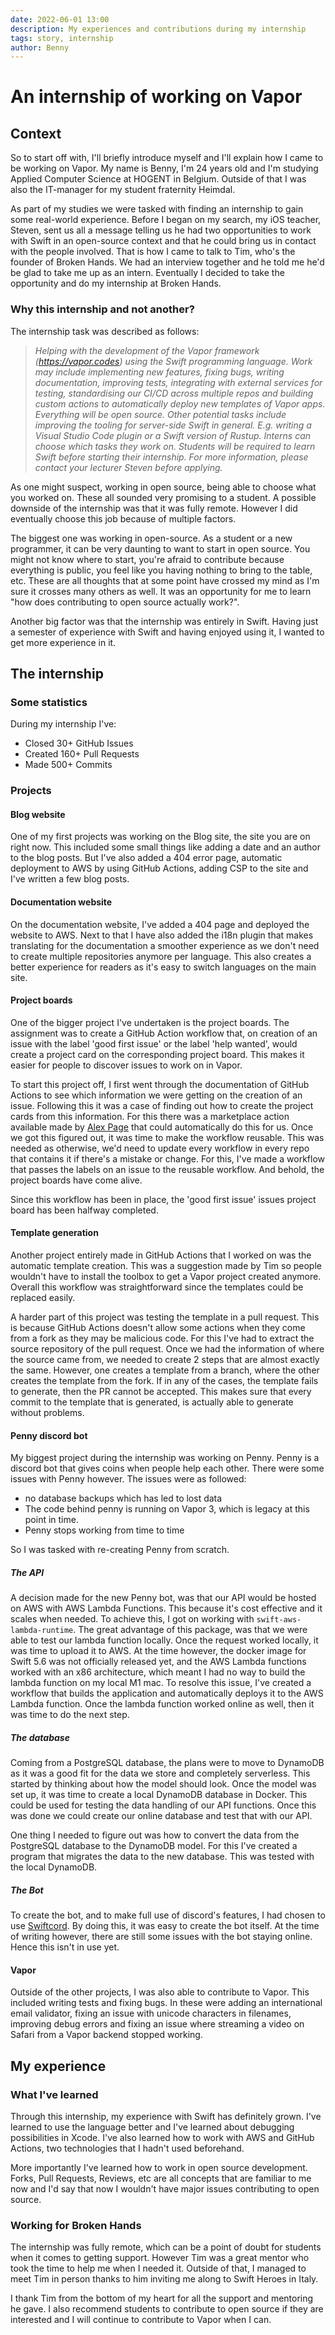 ```yaml
---
date: 2022-06-01 13:00
description: My experiences and contributions during my internship
tags: story, internship
author: Benny
---
```

# An internship of working on Vapor

## Context

So to start off with, I'll briefly introduce myself and I'll explain how I came to be working on Vapor. My name is Benny, I'm 24 years old and I'm studying Applied Computer Science at HOGENT in Belgium. Outside of that I was also the IT-manager for my student fraternity Heimdal. 

As part of my studies we were tasked with finding an internship to gain some real-world experience. Before I began on my search, my iOS teacher, Steven, sent us all a message telling us he had two opportunities to work with Swift in an open-source context and that he could bring us in contact with the people involved. That is how I came to talk to Tim, who's the founder of Broken Hands. We had an interview together and he told me he'd be glad to take me up as an intern. Eventually I decided to take the opportunity and do my internship at Broken Hands.

### Why this internship and not another?

The internship task was described as follows:

> *Helping with the development of the Vapor framework (https://vapor.codes) using the Swift programming language. Work may include implementing new features, fixing bugs, writing documentation, improving tests, integrating with external services for testing, standardising our CI/CD across multiple repos and building custom actions to automatically deploy new templates of Vapor apps. Everything will be open source. Other potential tasks include improving the tooling for server-side Swift in general. E.g. writing a Visual Studio Code plugin or a Swift version of Rustup. Interns can choose which tasks they work on. Students will be required to learn Swift before starting their internship. For more information, please contact your lecturer Steven before applying.*

As one might suspect, working in open source, being able to choose what you worked on. These all sounded very promising to a student. A possible downside of the internship was that it was fully remote. However I did eventually choose this job because of multiple factors. 

The biggest one was working in open-source. As a student or a new programmer, it can be very daunting to want to start in open source. You might not know where to start, you're afraid to contribute because everything is public, you feel like you having nothing to bring to the table, etc. These are all thoughts that at some point have crossed my mind as I'm sure it crosses many others as well. It was an opportunity for me to learn "how does contributing to open source actually work?". 

Another big factor was that the internship was entirely in Swift. Having just a semester of experience with Swift and having enjoyed using it, I wanted to get more experience in it.

## The internship

### Some statistics

During my internship I've:  
- Closed 30+ GitHub Issues  
- Created 160+ Pull Requests  
- Made 500+ Commits

### Projects

#### Blog website  
  
One of my first projects was working on the Blog site, the site you are on right now. This included some small things like adding a date and an author to the blog posts. But I've also added a 404 error page, automatic deployment to AWS by using GitHub Actions, adding CSP to the site and I've written a few blog posts.

#### Documentation website  
  
On the documentation website, I've added a 404 page and deployed the website to AWS. Next to that I have also added the i18n plugin that makes translating for the documentation a smoother experience as we don't need to create multiple repositories anymore per language. This also creates a better experience for readers as it's easy to switch languages on the main site.

#### Project boards  
  
One of the bigger project I've undertaken is the project boards. The assignment was to create a GitHub Action workflow that, on creation of an issue with the label 'good first issue' or the label 'help wanted', would create a project card on the corresponding project board. This makes it easier for people to discover issues to work on in Vapor.

To start this project off, I first went through the documentation of GitHub Actions to see which information we were getting on the creation of an issue. Following this it was a case of finding out how to create the project cards from this information. For this there was a marketplace action available made by [Alex Page](https://github.com/alex-page/github-project-automation-plus) that could automatically do this for us. Once we got this figured out, it was time to make the workflow reusable. This was needed as otherwise, we'd need to update every workflow in every repo that contains it if there's a mistake or change. For this, I've made a workflow that passes the labels on an issue to the reusable workflow. And behold, the project boards have come alive.

Since this workflow has been in place, the 'good first issue' issues project board has been halfway completed.

#### Template generation  
  
Another project entirely made in GitHub Actions that I worked on was the automatic template creation. This was a suggestion made by Tim so people wouldn't have to install the toolbox to get a Vapor project created anymore. Overall this workflow was straightforward since the templates could be replaced easily. 

A harder part of this project was testing the template in a pull request. This is because GitHub Actions doesn't allow some actions when they come from a fork as they may be malicious code. For this I've had to extract the source repository of the pull request. Once we had the information of where the source came from, we needed to create 2 steps that are almost exactly the same. However, one creates a template from a branch, where the other creates the template from the fork. If in any of the cases, the template fails to generate, then the PR cannot be accepted. This makes sure that every commit to the template that is generated, is actually able to generate without problems.

#### Penny discord bot  
  
My biggest project during the internship was working on Penny. Penny is a discord bot that gives coins when people help each other. There were some issues with Penny however. The issues were as followed:  
* no database backups which has led to lost data
* The code behind penny is running on Vapor 3, which is legacy at this point in time.
* Penny stops working from time to time

So I was tasked with re-creating Penny from scratch.

##### The API  
  
A decision made for the new Penny bot, was that our API would be hosted on AWS with AWS Lambda Functions. This because it's cost effective and it scales when needed. To achieve this, I got on working with `swift-aws-lambda-runtime`. The great advantage of this package, was that we were able to test our lambda function locally. Once the request worked locally, it was time to upload it to AWS. At the time however, the docker image for Swift 5.6 was not officially released yet, and the AWS Lambda functions worked with an x86 architecture, which meant I had no way to build the lambda function on my local M1 mac. To resolve this issue, I've created a workflow that builds the application and automatically deploys it to the AWS Lambda function. Once the lambda function worked online as well, then it was time to do the next step.

##### The database  
  
Coming from a PostgreSQL database, the plans were to move to DynamoDB as it was a good fit for the data we store and completely serverless. This started by thinking about how the model should look. Once the model was set up, it was time to create a local DynamoDB database in Docker. This could be used for testing the data handling of our API functions. Once this was done we could create our online database and test that with our API.

One thing I needed to figure out was how to convert the data from the PostgreSQL database to the DynamoDB model. For this I've created a program that migrates the data to the new database. This was tested with the local DynamoDB.

##### The Bot  
  
To create the bot, and to make full use of discord's features, I had chosen to use [Swiftcord](https://github.com/SketchMaster2001/Swiftcord). By doing this, it was easy to create the bot itself. At the time of writing however, there are still some issues with the bot staying online. Hence this isn't in use yet.

#### Vapor  
  
Outside of the other projects, I was also able to contribute to Vapor. This included writing tests and fixing bugs. In these were adding an international email validator, fixing an issue with unicode characters in filenames, improving debug errors and fixing an issue where streaming a video on Safari from a Vapor backend stopped working. 

## My experience

### What I've learned

Through this internship, my experience with Swift has definitely grown. I've learned to use the language better and I've learned about debugging possibilities in Xcode. I've also learned how to work with AWS and GitHub Actions, two technologies that I hadn't used beforehand.

More importantly I've learned how to work in open source development. Forks, Pull Requests, Reviews, etc are all concepts that are familiar to me now and I'd say that now I wouldn't have major issues contributing to open source.

### Working for Broken Hands

The internship was fully remote, which can be a point of doubt for students when it comes to getting support. However Tim was a great mentor who took the time to help me when I needed it. Outside of that, I managed to meet Tim in person thanks to him inviting me along to Swift Heroes in Italy.

I thank Tim from the bottom of my heart for all the support and mentoring he gave. I also recommend students to contribute to open source if they are interested and I will continue to contribute to Vapor when I can.
